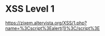 # XSS Level 1
[<https://zixem.altervista.org/XSS/1.php?name=%3Cscript%3Ealert(1)%3C/script%3E>](https://zixem.altervista.org/XSS/1.php?name=%3Cscript%3Ealert(1)%3C/script%3E)
